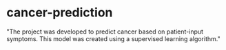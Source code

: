 # cancer-prediction
"The project was developed to predict cancer based on patient-input symptoms. This model was created using a supervised learning algorithm."
